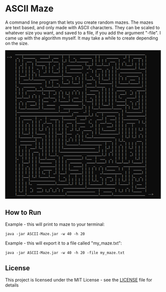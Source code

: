 # ASCII Maze
A command line program that lets you create random mazes. The mazes are text based, and only made with ASCII characters. They can be scaled to whatever size you want, and saved to a file, if you add the argument "-file". I came up with the algorithm myself. It may take a while to create depending on the size.

![](preview.png)

## How to Run

Example - this will print to maze to your terminal:
```
java -jar ASCII-Maze.jar -w 40 -h 20
```
Example - this will export it to a file called "my_maze.txt":
```
java -jar ASCII-Maze.jar -w 40 -h 20 -file my_maze.txt
```
## License

This project is licensed under the MIT License - see the [LICENSE](LICENSE) file for details
